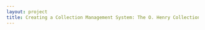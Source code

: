 ```yaml
--- 
layout: project 
title: Creating a Collection Management System: The O. Henry Collection at the Austin History Center
---
```




